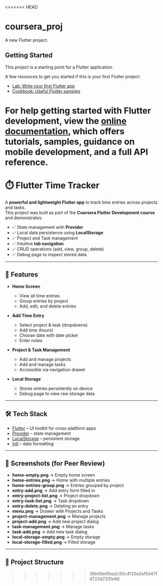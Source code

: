 <<<<<<< HEAD
# coursera_proj

A new Flutter project.

## Getting Started

This project is a starting point for a Flutter application.

A few resources to get you started if this is your first Flutter project:

- [Lab: Write your first Flutter app](https://docs.flutter.dev/get-started/codelab)
- [Cookbook: Useful Flutter samples](https://docs.flutter.dev/cookbook)

For help getting started with Flutter development, view the
[online documentation](https://docs.flutter.dev/), which offers tutorials,
samples, guidance on mobile development, and a full API reference.
=======
# ⏱️ Flutter Time Tracker

A **powerful and lightweight Flutter app** to track time entries across projects and tasks.  
This project was built as part of the **Coursera Flutter Development course** and demonstrates:

- ✅ State management with **Provider**
- ✅ Local data persistence using **LocalStorage**
- ✅ Project and Task management
- ✅ Intuitive **tab navigation**
- ✅ CRUD operations (add, view, group, delete)
- ✅ Debug page to inspect stored data

---

## 🚀 Features

- **Home Screen**
  - View all time entries
  - Group entries by project
  - Add, edit, and delete entries

- **Add Time Entry**
  - Select project & task (dropdowns)
  - Add time (hours)
  - Choose date with date picker
  - Enter notes

- **Project & Task Management**
  - Add and manage projects
  - Add and manage tasks
  - Accessible via navigation drawer

- **Local Storage**
  - Stores entries persistently on device
  - Debug page to view raw storage data

---

## 🛠️ Tech Stack

- [Flutter](https://flutter.dev/) – UI toolkit for cross-platform apps  
- [Provider](https://pub.dev/packages/provider) – state management  
- [LocalStorage](https://pub.dev/packages/localstorage) – persistent storage  
- [Intl](https://pub.dev/packages/intl) – date formatting  

---

## 📸 Screenshots (for Peer Review)

- **home-empty.png** → Empty home screen  
- **home-entries.png** → Home with multiple entries  
- **home-entries-group.png** → Entries grouped by project  
- **entry-add.png** → Add entry form filled in  
- **entry-project-list.png** → Project dropdown  
- **entry-task-list.png** → Task dropdown  
- **entry-delete.png** → Deleting an entry  
- **menu.png** → Drawer with Projects and Tasks  
- **project-management.png** → Manage projects  
- **project-add.png** → Add new project dialog  
- **task-management.png** → Manage tasks  
- **task-add.png** → Add new task dialog  
- **local-storage-empty.png** → Empty storage  
- **local-storage-filled.png** → Filled storage  

---

## 📂 Project Structure

>>>>>>> 36b08e0fea2c50c4f20a2ef5d47f4723d7331e66
